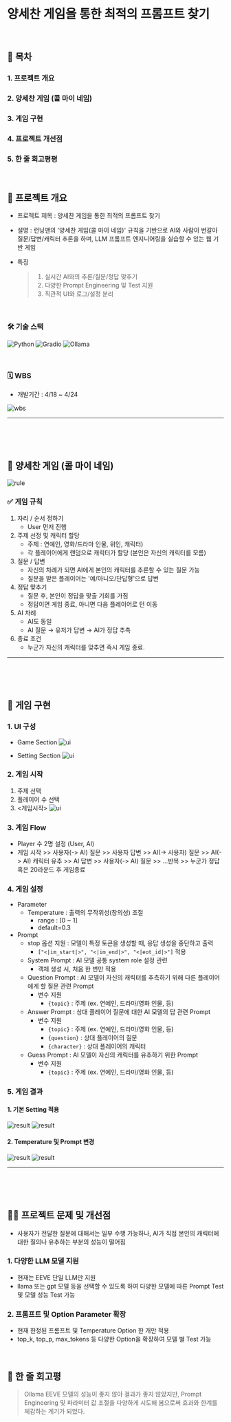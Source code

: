 # 양세찬 게임을 통한 최적의 프롬프트 찾기

<br/>

## 📖 목차
### 1. 프로젝트 개요
### 2. 양세찬 게임 (콜 마이 네임)
### 3. 게임 구현
### 4. 프로젝트 개선점
### 5. 한 줄 회고평평
<br/>



## 🔖 프로젝트 개요
- 프로젝트 제목 : 양세찬 게임을 통한 최적의 프롬프트 찾기

- 설명 : 런닝맨의 '양세찬 게임(콜 마이 네임)' 규칙을 기반으로 AI와 사람이 번갈아 질문/답변/캐릭터 추론을 하며, LLM 프롬프트 엔지니어링을 실습할 수 있는 웹 기반 게임

- 특징
    > 1. 실시간 AI와의 추론/질문/정답 맞추기
    > 2. 다양한 Prompt Engineering 및 Test 지원
    > 3. 직관적 UI와 로그/설정 분리

<br/>

### 🛠 기술 스택
![Python](https://img.shields.io/badge/Language-Python-blue)
![Gradio](https://img.shields.io/badge/UI-Gradio-yellow)
![Ollama](https://img.shields.io/badge/Ollama-EEVE_Korean_10.8B_v1.0-brown)

<br/>

### 🗓️ WBS
- 개발기간 : 4/18 ~ 4/24

![wbs](/img/wbs.png)

---

<br/><br/><br/>



## 👲 양세찬 게임 (콜 마이 네임)
![rule](/img/rule.png)

### ✅ 게임 규칙
1. 자리 / 순서 정하기
    - User 먼저 진행
2. 주제 선정 및 캐릭터 할당
    - 주제 : 연예인, 영화/드라마 인물, 위인, 캐릭터)
    - 각 플레이어에게 랜덤으로 캐릭터가 할당 (본인은 자신의 캐릭터를 모름)
3. 질문 / 답변
    - 자신의 차례가 되면 AI에게 본인의 캐릭터를 추론할 수 있는 질문 가능
    - 질문을 받은 플레이어는 '예/아니오/단답형'으로 답변
4. 정답 맞추기
    - 질문 후, 본인이 정답을 맞출 기회를 가짐
    - 정답이면 게임 종료, 아니면 다음 플레이어로 턴 이동
5. AI 차례
    - AI도 동일
    - AI 질문 → 유저가 답변 → AI가 정답 추측
6. 종료 조건
    - 누군가 자신의 캐릭터를 맞추면 즉시 게임 종료.
---

<br/><br/><br/>



## 🎲 게임 구현

### 1. UI 구성
- Game Section
![ui](/img/ui_1.png)

- Setting Section
![ui](/img/ui_2.png)

### 2. 게임 시작
1. 주제 선택
2. 플레이어 수 선택
3. <게임시작>
![ui](/img/sequence.png)

### 3. 게임 Flow
- Player 수 2명 설정 (User, AI)
- 게임 시작 >> 사용자(-> AI) 질문 >> 사용자 답변 >> AI(-> 사용자) 질문 >> AI(-> AI) 캐릭터 유추 >> AI 답변 >> 사용자(-> AI) 질문 >> ...반복 >> 누군가 정답 혹은 20라운드 후 게임종료

### 4. 게임 설정
- Parameter
  - Temperature : 출력의 무작위성(창의성) 조절
    - range : [0 ~ 1]
    - default=0.3
- Prompt
  - stop 옵션 지원 : 모델이 특정 토큰을 생성할 때, 응답 생성을 중단하고 출력
    - `["<|im_start|>", "<|im_end|>", "<|eot_id|>"]` 적용
  - System Prompt : AI 모델 공통 system role 설정 관련
    - 객체 생성 시, 처음 한 번만 적용
  - Question Prompt : AI 모델이 자신의 캐릭터를 추측하기 위해 다른 플레이어에게 할 질문 관련 Prompt
    - 변수 지원
      - `{topic}` : 주제 (ex. 연예인, 드라마/영화 인물, 등)
  - Answer Prompt : 상대 플레이어 질문에 대한 AI 모델의 답 관련 Prompt
    - 변수 지원
      - `{topic}` : 주제 (ex. 연예인, 드라마/영화 인물, 등)
      - `{question}` : 상대 플레이어의 질문
      - `{character}` : 상대 플레이어의 캐릭터
  - Guess Prompt : AI 모델이 자신의 캐릭터를 유추하기 위한 Prompt
    - 변수 지원
      - `{topic}` : 주제 (ex. 연예인, 드라마/영화 인물, 등)

### 5. 게임 결과
#### 1. 기본 Setting 적용
![result](/img/result1.png)
![result](/img/result2.png)

#### 2. Temperature 및 Prompt 변경
![result](/img/result3.png)
![result](/img/result4.png)

---

<br/><br/><br/>



## 👨‍🔧 프로젝트 문제 및 개선점
- 사용자가 전달한 질문에 대해서는 일부 수행 가능하나, AI가 직접 본인의 캐릭터에 대한 질의나 유추하는 부분의 성능이 떨어짐

### 1. 다양한 LLM 모델 지원
- 현재는 EEVE 단일 LLM만 지원
- llama 또는 gpt 모델 등을 선택할 수 있도록 하여 다양한 모델에 따른 Prompt Test 및 모델 성능 Test 가능

### 2. 프롬프트 및 Option Parameter 확장
- 현재 한정된 프롬프트 및 Temperature Option 한 개만 적용
- top_k, top_p, max_tokens 등 다양한 Option을 확장하여 모델 별 Test 가능

<br/>

## 🏦 한 줄 회고평

> Ollama EEVE 모델의 성능이 좋지 않아 결과가 좋지 않았지만, Prompt Engineering 및 파라미터 값 조절을 다양하게 시도해 봄으로써 효과와 한계를 체감하는 계기가 되었다.